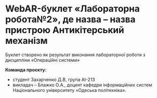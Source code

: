 # WebAR-буклет «Лабораторна робота№2», де назва – назва пристрою Антикітерський механізм
Буклет створено як результат виконання лабораторної роботи з дисципліни
«Операційні системи»

**Команда проєкту:**

+ студент Захарченко Д.В, група AI-213
+ викладач – Блажко О.А., доцент кафедри інформаційних систем Національного університету «Одеська політехніка».

